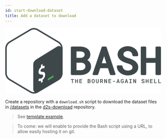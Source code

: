 ```yaml
---
id: start-download-dataset
title: Add a dataset to download
---
```


[![Bash](/img/bash_logo.png)](https://devhints.io/bash)

Create a repository with a `download.sh` script to download the dataset files in [/datasets](https://github.com/MaastrichtU-IDS/d2s-download/tree/master/datasets) in the [d2s-download](https://github.com/MaastrichtU-IDS/d2s-download) repository.

> See [template example](https://github.com/MaastrichtU-IDS/d2s-download/blob/master/datasets/TEMPLATE/download.sh).

> To come: we will enable to provide the Bash script using a URL, to allow easily hosting it on git.
